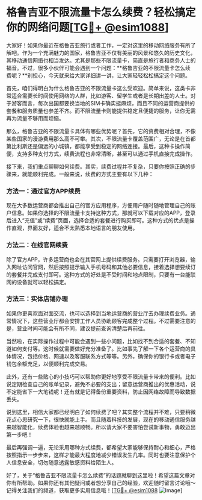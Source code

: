 # 格鲁吉亚不限流量卡怎么续费？轻松搞定你的网络问题[[TG💪+ @esim1088](https://t.me/s/esim1088)]

大家好！如果你最近在格鲁吉亚旅行或者工作，一定对这里的移动网络服务有所了解吧。作为一个充满魅力的国家，格鲁吉亚不仅有美丽的风景和悠久的历史文化，其移动通信网络也相当发达。尤其是那些不限流量卡，简直是旅行者和商务人士的福音。不过，很多小伙伴可能会遇到一个问题：**格鲁吉亚的不限流量卡怎么续费呢？**别担心，今天就来给大家详细讲一讲，让大家轻轻松松搞定这个问题。

首先，咱们得明白为什么格鲁吉亚的不限流量卡这么受欢迎。简单来说，这类卡非常适合需要长时间使用网络的人群，比如游客、留学生或者是长期出差的人士。对于游客而言，每次出国都要换当地的SIM卡确实挺麻烦，而且不同的运营商提供的套餐和服务质量也参差不齐。而不限流量卡则能提供稳定且便捷的服务，让你无需再为流量不够用而烦恼。

那么，格鲁吉亚的不限流量卡具体有哪些优势呢？首先，它的资费相对合理，不像某些国家的漫游费用那么高不可攀。其次，不限流量卡覆盖范围广，无论是在首都第比利斯还是偏远的小城镇，都能享受到稳定的网络连接。最后，这种卡操作简便，支持多种支付方式，续费流程也非常清晰，甚至可以通过手机直接完成操作。

接下来，我们重点聊聊如何续费。其实，续费过程并不复杂，只要你按照正确的步骤来，就能顺利完成。一般来说，续费的方式主要有以下几种：

### 方法一：通过官方APP续费

现在大多数运营商都会推出自己的官方应用程序，方便用户随时随地管理自己的账户信息。如果你选择的不限流量卡支持这种方式，那就可以下载对应的APP，登录后进入“充值”或“续费”页面，选择合适的套餐进行购买即可。这种方式的优点是操作直观，界面友好，适合不太熟悉本地语言的朋友使用。

### 方法二：在线官网续费

除了官方APP，许多运营商也会在其官网上提供续费服务。只需要打开浏览器，输入网址访问官网，然后按照提示输入手机号码和其他必要信息，接着选择想要续订的套餐并完成支付即可。这种方式的好处是不受时间和地点限制，只要有一台能联网的设备就可以轻松搞定。

### 方法三：实体店铺办理

如果你更喜欢面对面交流，也可以选择到当地运营商的营业厅去办理续费业务。通常情况下，这些营业厅都会安排工作人员协助顾客完成整个过程。不过需要注意的是，营业时间可能会有所不同，建议提前查询清楚后再前往。

当然啦，在实际操作过程中可能会遇到一些小问题，比如找不到合适的套餐、不知道如何支付等。这时候就需要做好充分准备了。比如事先了解一下各个运营商的具体情况，包括价格、网速以及客服联系方式等等。另外，确保你的银行卡或者电子钱包余额充足，以便顺利完成交易。

此外，还有一些贴心的小技巧可以帮助你更好地享受不限流量卡带来的便利。比如说定期检查自己的账单记录，避免不必要的支出；留意运营商推出的优惠活动，说不定能省下一大笔钱呢！还有就是记得备份重要资料，防止因网络故障而导致数据丢失。

说到这里，相信大家都已经明白了如何续费了吧？其实整个流程并不难，只要稍微花点心思研究一下，很快就能上手。而且随着科技的发展，现在的移动通信服务越来越智能化，续费体验也越来越顺畅。所以请大家不要害怕尝试新事物，勇敢迈出第一步吧！

最后再强调一遍，无论采用哪种方式续费，都希望大家能够保持耐心和细心，严格按照指示一步步来，这样才能最大程度地减少错误发生几率。同时也要注意保护个人信息安全，切勿随意透露敏感资料给陌生人。

好了，关于“格鲁吉亚不限流量卡怎么续费”的话题就聊到这里啦！希望这篇文章对你有所帮助。如果你还有其他疑问或者想分享自己的经验，欢迎随时留言讨论哦～记得关注我们的频道，获取更多实用信息哦！[[TG💪+ @esim1088](https://t.me/s/esim1088) ![Image](https://i.postimg.cc/4NQfJmqS/Snipaste-2025-05-13-00-14-12.png)]